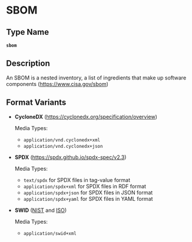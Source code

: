 # SBOM

## Type Name
**`sbom`**

## Description
An SBOM is a nested inventory, a list of ingredients that make up software components (https://www.cisa.gov/sbom)

## Format Variants

- **CycloneDX** (https://cyclonedx.org/specification/overview)  

  Media Types:  
  - `application/vnd.cyclonedx+xml`  
  - `application/vnd.cyclonedx+json`  

- **SPDX** (https://spdx.github.io/spdx-spec/v2.3)  

  Media Types:  
  - `text/spdx` for SPDX files in tag-value format   
  - `application/spdx+xml` for SPDX files in RDF format   
  - `application/spdx+json` for SPDX files in JSON format   
  - `application/spdx+yaml` for SPDX files in YAML format

- **SWID** ([NIST](https://csrc.nist.gov/projects/software-identification-swid/guidelines) and [ISO](https://www.iso.org/standard/65666.html))
  
  Media Types:
  - `application/swid+xml` 
  